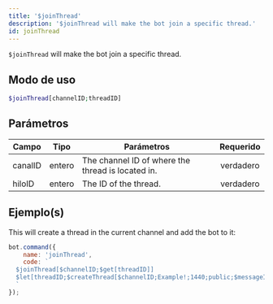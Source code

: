 ```yaml
---
title: '$joinThread'
description: '$joinThread will make the bot join a specific thread.'
id: joinThread
---
```


`$joinThread` will make the bot join a specific thread.

## Modo de uso

```php
$joinThread[channelID;threadID]
```

## Parámetros

| Campo   | Tipo   | Parámetros                                        | Requerido |
| ------- | ------ | ------------------------------------------------- |:---------:|
| canalID | entero | The channel ID of where the thread is located in. | verdadero |
| hiloID  | entero | The ID of the thread.                             | verdadero |

## Ejemplo(s)

This will create a thread in the current channel and add the bot to it:

```javascript
bot.command({
    name: 'joinThread',
    code: `
  $joinThread[$channelID;$get[threadID]]
  $let[threadID;$createThread[$channelID;Example!;1440;public;$messageID;true]]
  `
});
```